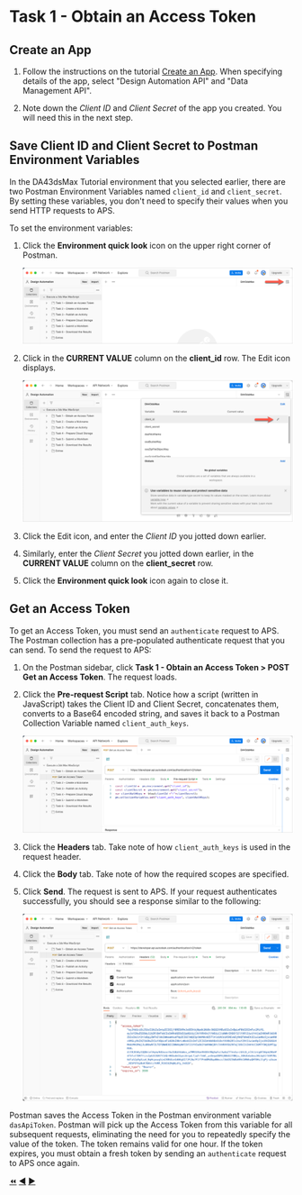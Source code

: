 # Task 1 - Obtain an Access Token

## Create an App

1. Follow the instructions on the tutorial [Create an App](https://aps.autodesk.com/en/docs/oauth/v2/tutorials/create-app/).
 When specifying details of the app,  select "Design Automation API" and "Data Management API".

2. Note down the *Client ID* and *Client Secret* of the app you created. You will need this in the next step.

## Save Client ID and Client Secret to Postman Environment Variables

In the DA43dsMax Tutorial environment that you selected earlier, there are two Postman Environment Variables named `client_id` and `client_secret`. By setting these variables, you don't need to specify their values when you send HTTP requests to APS.

To set the environment variables:

1. Click the **Environment quick look** icon on the upper right corner of Postman.

   ![Environment quick look icon](../images/task1-environment_quick_look_icon.png "Environment quick look icon")

2. Click in the **CURRENT VALUE** column on the **client_id** row. The Edit icon displays.

    ![Edit Environment Variable](../images/task1-envoronment_edit_variable.png "Edit Environment Variable")

3. Click the Edit icon, and enter the *Client ID* you jotted down earlier.

4. Similarly, enter the *Client Secret* you jotted down earlier, in the **CURRENT VALUE** column on the **client_secret** row.

5. Click the **Environment quick look** icon again to close it.

## Get an Access Token

To get an Access Token, you must send an `authenticate` request to APS. The Postman collection has a pre-populated authenticate request that you can send. To send the request to APS:

1. On the Postman sidebar, click **Task 1 - Obtain an Access Token > POST Get an Access Token**. The request loads.

2. Click the **Pre-request Script** tab. Notice how a script (written in JavaScript) takes the Client ID and Client Secret, concatenates them, converts to a Base64 encoded string, and saves it back to a Postman Collection Variable named `client_auth_keys`.

   ![Preview Client Id and Client Secret](../images/task1-preview_environment_variables.png "Preview Client Id and Client Secret")

3. Click the **Headers** tab. Take note of how `client_auth_keys` is used in the request header.

4. Click the **Body** tab. Take note of how the required scopes are specified.  

5. Click **Send**. The request is sent to APS. If your request authenticates successfully, you should see a response similar to the following:

    ![Successful authentication](../images/task1-authenticate_successfull.png "Successful authentication")

Postman saves the Access Token in the Postman environment variable `dasApiToken`. Postman will pick up the Access Token from this variable for all subsequent requests, eliminating the need for you to repeatedly specify the value of the token. The token remains valid for one hour.  If the token expires, you must obtain a fresh token by sending an `authenticate` request to APS once again.


[:rewind:](../readme.md "readme.md") [:arrow_backward:](before_you_begin.md "Previous task") [:arrow_forward:](task-2.md "Next task")
